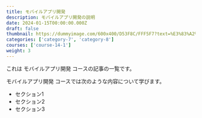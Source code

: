 ```yaml
---
title: モバイルアプリ開発
description: モバイルアプリ開発の説明
date: 2024-01-15T00:00:00.000Z
draft: false
thumbnail: https://dummyimage.com/600x400/D53F8C/FFF5F7?text=%E3%83%A2%E3%83%90%E3%82%A4%E3%83%AB%E3%82%A2%E3%83%97%E3%83%AA%E9%96%8B%E7%99%BA
categories: ['category-7', 'category-8']
courses: ['course-14-1']
weight: 3
---
```


これは モバイルアプリ開発 コースの記事の一覧です。

  モバイルアプリ開発 コースでは次のような内容について学びます。

  - セクション1
  - セクション2
  - セクション3